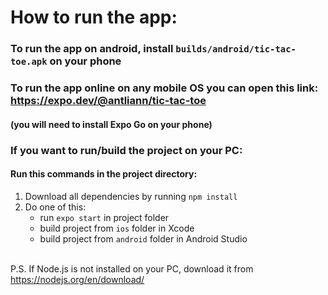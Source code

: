 # How to run the app:

### To run the app on android, install `builds/android/tic-tac-toe.apk` on your phone


### To run the app online on any mobile OS you can open this link: https://expo.dev/@antliann/tic-tac-toe
#### (you will need to install Expo Go on your phone)


### If you want to run/build the project on your PC:

#### Run this commands in the project directory:
1) Download all dependencies by running `npm install`
2) Do one of this:
    - run `expo start` in project folder
    - build project from `ios` folder in Xcode
    - build project from `android` folder in Android Studio


\
P.S. If Node.js is not installed on your PC, download it from
https://nodejs.org/en/download/
